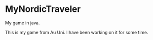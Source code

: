# MyNordicTraveler
My game in java.

This is my game from Au Uni. I have been working on it for some time. 
